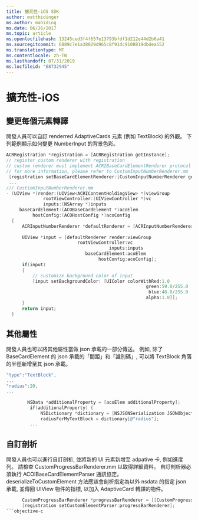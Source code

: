 ```yaml
---
title: 擴充性-iOS SDK
author: matthidinger
ms.author: mahiding
ms.date: 06/26/2017
ms.topic: article
ms.openlocfilehash: 13245ced3f4f657e13793bfdf1d212e44d2b6a41
ms.sourcegitcommit: 6889c7e1a38029d965c8f91dc9108819dbdea552
ms.translationtype: MT
ms.contentlocale: zh-TW
ms.lasthandoff: 07/31/2019
ms.locfileid: "68732945"
---
```

# <a name="extensibility---ios"></a>擴充性-iOS

## <a name="changing-per-element-rendering"></a>變更每個元素轉譯

開發人員可以自訂 renderred AdaptiveCards 元素 (例如 TextBlock) 的外觀。
下列範例顯示如何變更 NumberInput 的背景色彩。

```objective-c
ACRRegistration *registration = [ACRRegistration getInstance];
// register custom renderer with registration
// custom renderer must implement ACRIBaseCardElementRenderer protocol
// for more information, please refer to CustomInputNumberRenderer.mm
 [registration setBaseCardElementRenderer:[CustomInputNumberRenderer getInstance] cardElementType:ACRNumberInput];
 ...
/// CustiomInputNumberRenderer.mm
- (UIView *)render:(UIView<ACRIContentHoldingView> *)viewGroup
              rootViewController:(UIViewController *)vc
              inputs:(NSArray *)inputs
     baseCardElement:(ACOBaseCardElement *)acoElem
          hostConfig:(ACOHostConfig *)acoConfig
  {
      ACRInputNumberRenderer *defaultRenderer = [ACRInputNumberRenderer getInstance];
 
      UIView *input = [defaultRenderer render:viewGroup
                           rootViewController:vc
                                       inputs:inputs
                              baseCardElement:acoElem
                                   hostConfig:acoConfig];
      if(input)
      {   
          // customize background color of input
          [input setBackgroundColor: [UIColor colorWithRed:1.0
                                                     green:59.0/255.0
                                                      blue:48.0/255.0
                                                     alpha:1.0]];
      }
      return input;
  }
  ```

 ## <a name="additional-property"></a>其他屬性

 開發人員也可以將其他屬性當做 json 承載的一部分傳送。
例如, 除了 BaseCardElement 的 json 承載的「間距」和「識別碼」, 可以將 TextBlock 角落的半徑新增至其 json 承載。

 ```objective-c
 "type":"TextBlock",
 ...
 "radius":20,
 ...
 ```

 ```objective-c
         NSData *additionalProperty = [acoElem additionalProperty];
          if(additionalProperty) {
              NSDictionary *dictionary = [NSJSONSerialization JSONObjectWithData:additionalProperty options:NSJSONReadingMutableLeaves error:nil];
              radiusForMyTextBlock = dictionary[@"radius"];
          ...
```
 ## <a name="custom-parsing"></a>自訂剖析

開發人員也可以進行自訂剖析, 並將新的 UI 元素新增至 adpative 卡, 例如進度列。 請檢查 CustomProgressBarRenderer.mm 以取得詳細資料。
自訂剖析器必須執行 ACOIBaseCardElementParser 通訊協定。 deserializeToCustomElement 方法應該會剖析指定為以外 nsdata 的指定 json 承載, 並傳回 UIView 物件的指標, 以加入 AdaptiveCard 轉譯的物件。

```objective-c
      CustomProgressBarRenderer *progressBarRenderer = [[CustomProgressBarRenderer alloc] init];
      [registration setCustomElementParser:progressBarRenderer];
```objective-c
